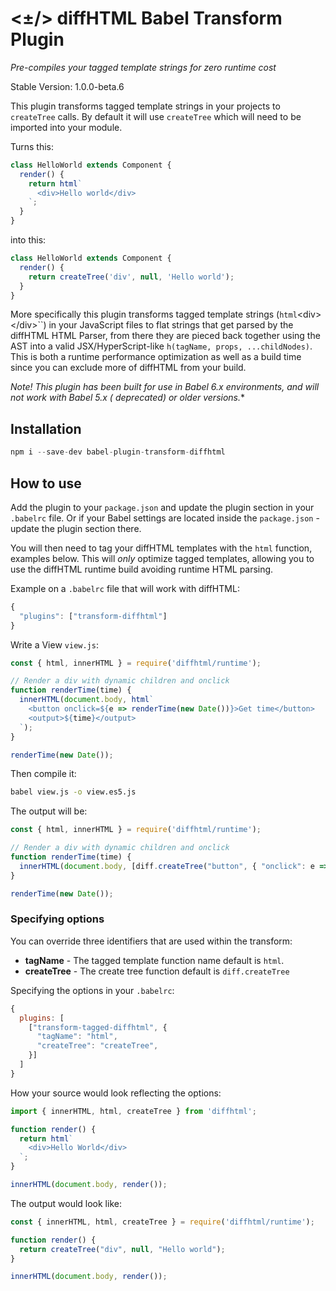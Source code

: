# <±/> diffHTML Babel Transform Plugin

*Pre-compiles your tagged template strings for zero runtime cost*

Stable Version: 1.0.0-beta.6

This plugin transforms tagged template strings in your projects to
`createTree` calls. By default it will use `createTree` which will need to be
imported into your module.


Turns this:

``` js
class HelloWorld extends Component {
  render() {
    return html`
      <div>Hello world</div>
    `;
  }
}
```

into this:

``` js
class HelloWorld extends Component {
  render() {
    return createTree('div', null, 'Hello world');
  }
}
```

More specifically this plugin transforms tagged template strings
(`html`&lt;div&gt;&lt;/div&gt;``) in your JavaScript files to flat strings
that get parsed by the diffHTML HTML Parser, from there they are pieced back
together using the AST into a valid JSX/HyperScript-like `h(tagName, props,
...childNodes)`. This is both a runtime performance optimization as well as a
build time since you can exclude more of diffHTML from your build.

**Note!* This plugin has been built for use in Babel 6.x environments, and will
not work with Babel 5.x ( *deprecated*) or older versions.**

## Installation

``` javascript
npm i --save-dev babel-plugin-transform-diffhtml
```

## How to use

Add the plugin to your `package.json` and update the plugin section in your
`.babelrc` file. Or if your Babel settings are located inside the
`package.json` - update the plugin section there.

You will then need to tag your diffHTML templates with the `html` function,
examples below. This will *only* optimize tagged templates, allowing you to
use the diffHTML runtime build avoiding runtime HTML parsing.

Example on a `.babelrc` file that will work with diffHTML:


``` javascript
{   
  "plugins": ["transform-diffhtml"]
}
```

Write a View `view.js`:

``` javascript
const { html, innerHTML } = require('diffhtml/runtime');

// Render a div with dynamic children and onclick
function renderTime(time) {
  innerHTML(document.body, html`
    <button onclick=${e => renderTime(new Date())}>Get time</button>
    <output>${time}</output>
  `);
}

renderTime(new Date());
```

Then compile it:

``` sh
babel view.js -o view.es5.js
```

The output will be:

``` js
const { html, innerHTML } = require('diffhtml/runtime');

// Render a div with dynamic children and onclick
function renderTime(time) {
  innerHTML(document.body, [diff.createTree("button", { "onclick": e => renderTime(new Date()) }, [diff.createTree('#text', null, "Get time")]), diff.createTree('#text', null, "\n    "), diff.createTree("output", {}, [diff.createTree(time)])]);
}

renderTime(new Date());
```

### Specifying options

You can override three identifiers that are used within the transform:

- **tagName** - The tagged template function name default is `html`.
- **createTree** - The create tree function default is `diff.createTree`

Specifying the options in your `.babelrc`:

``` javascript
{
  plugins: [
    ["transform-tagged-diffhtml", {
      "tagName": "html",
      "createTree": "createTree",
    }]
  ]
}
```

How your source would look reflecting the options:

``` javascript
import { innerHTML, html, createTree } from 'diffhtml';

function render() {
  return html`
    <div>Hello World</div>
  `;
}

innerHTML(document.body, render());
```

The output would look like:

``` js
const { innerHTML, html, createTree } = require('diffhtml/runtime');

function render() {
  return createTree("div", null, "Hello world");
}

innerHTML(document.body, render());
```
